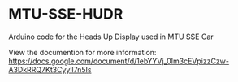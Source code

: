 # MTU-SSE-HUDR
Arduino code for the Heads Up Display used in MTU SSE Car

View the documention for more information: https://docs.google.com/document/d/1ebYYVj_0Im3cEVpizzCzw-A3DkRRQ7Kt3Cyyll7n5Is
